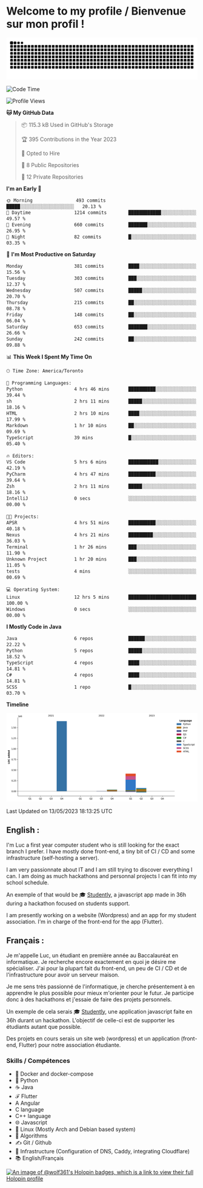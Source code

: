 # Welcome to my profile / Bienvenue sur mon profil !

![snake gif](https://github.com/wolf-361/wolf-361/blob/output/github-contribution-grid-snake.svg)

<!--START_SECTION:waka-->
![Code Time](http://img.shields.io/badge/Code%20Time-84%20hrs%207%20mins-blue)

![Profile Views](http://img.shields.io/badge/Profile%20Views-0-blue)

**🐱 My GitHub Data** 

> 📦 115.3 kB Used in GitHub's Storage 
 > 
> 🏆 395 Contributions in the Year 2023
 > 
> 💼 Opted to Hire
 > 
> 📜 8 Public Repositories 
 > 
> 🔑 12 Private Repositories 
 > 
**I'm an Early 🐤** 

```text
🌞 Morning                493 commits         █████░░░░░░░░░░░░░░░░░░░░   20.13 % 
🌆 Daytime                1214 commits        ████████████░░░░░░░░░░░░░   49.57 % 
🌃 Evening                660 commits         ███████░░░░░░░░░░░░░░░░░░   26.95 % 
🌙 Night                  82 commits          █░░░░░░░░░░░░░░░░░░░░░░░░   03.35 % 
```
📅 **I'm Most Productive on Saturday** 

```text
Monday                   381 commits         ████░░░░░░░░░░░░░░░░░░░░░   15.56 % 
Tuesday                  303 commits         ███░░░░░░░░░░░░░░░░░░░░░░   12.37 % 
Wednesday                507 commits         █████░░░░░░░░░░░░░░░░░░░░   20.70 % 
Thursday                 215 commits         ██░░░░░░░░░░░░░░░░░░░░░░░   08.78 % 
Friday                   148 commits         ██░░░░░░░░░░░░░░░░░░░░░░░   06.04 % 
Saturday                 653 commits         ███████░░░░░░░░░░░░░░░░░░   26.66 % 
Sunday                   242 commits         ██░░░░░░░░░░░░░░░░░░░░░░░   09.88 % 
```


📊 **This Week I Spent My Time On** 

```text
🕑︎ Time Zone: America/Toronto

💬 Programming Languages: 
Python                   4 hrs 46 mins       ██████████░░░░░░░░░░░░░░░   39.44 % 
sh                       2 hrs 11 mins       █████░░░░░░░░░░░░░░░░░░░░   18.16 % 
HTML                     2 hrs 10 mins       ████░░░░░░░░░░░░░░░░░░░░░   17.99 % 
Markdown                 1 hr 10 mins        ██░░░░░░░░░░░░░░░░░░░░░░░   09.69 % 
TypeScript               39 mins             █░░░░░░░░░░░░░░░░░░░░░░░░   05.40 % 

🔥 Editors: 
VS Code                  5 hrs 6 mins        ███████████░░░░░░░░░░░░░░   42.19 % 
PyCharm                  4 hrs 47 mins       ██████████░░░░░░░░░░░░░░░   39.64 % 
Zsh                      2 hrs 11 mins       █████░░░░░░░░░░░░░░░░░░░░   18.16 % 
IntelliJ                 0 secs              ░░░░░░░░░░░░░░░░░░░░░░░░░   00.00 % 

🐱‍💻 Projects: 
APSR                     4 hrs 51 mins       ██████████░░░░░░░░░░░░░░░   40.18 % 
Nexus                    4 hrs 21 mins       █████████░░░░░░░░░░░░░░░░   36.03 % 
Terminal                 1 hr 26 mins        ███░░░░░░░░░░░░░░░░░░░░░░   11.90 % 
Unknown Project          1 hr 20 mins        ███░░░░░░░░░░░░░░░░░░░░░░   11.05 % 
tests                    4 mins              ░░░░░░░░░░░░░░░░░░░░░░░░░   00.69 % 

💻 Operating System: 
Linux                    12 hrs 5 mins       █████████████████████████   100.00 % 
Windows                  0 secs              ░░░░░░░░░░░░░░░░░░░░░░░░░   00.00 % 
```

**I Mostly Code in Java** 

```text
Java                     6 repos             ██████░░░░░░░░░░░░░░░░░░░   22.22 % 
Python                   5 repos             █████░░░░░░░░░░░░░░░░░░░░   18.52 % 
TypeScript               4 repos             ████░░░░░░░░░░░░░░░░░░░░░   14.81 % 
C#                       4 repos             ████░░░░░░░░░░░░░░░░░░░░░   14.81 % 
SCSS                     1 repo              █░░░░░░░░░░░░░░░░░░░░░░░░   03.70 % 
```



**Timeline**

![Lines of Code chart](https://raw.githubusercontent.com/wolf-361/wolf-361/main/assets/bar_graph.png)


 Last Updated on 13/05/2023 18:13:25 UTC
<!--END_SECTION:waka-->

## English : 

I'm Luc a first year computer student who is still looking for the exact branch I prefer. I have mostly done front-end, a tiny bit of CI / CD and some infrastructure (self-hosting a server).

I am very passionnate about IT and I am still trying to discover everything I can. I am doing as much hackathons and personnal projects I can fit into my school schedule.

An exemple of that would be 🎓 [Studently](https://github.com/wolf-361/Studently-CodeJam12), a javascript app made in 36h during a hackathon focused on students support.

I am presently working on a website (Wordpress) and an app for my student association. I'm in charge of the front-end for the app (Flutter).

## Français :

Je m'appelle Luc, un étudiant en première année au Baccalauréat en informatique. Je recherche encore exactement en quoi je désire me spécialiser. J'ai pour la plupart fait du front-end, un peu de CI / CD et de l'infrastructure pour avoir un serveur maison.

Je me sens très passionné de l'informatique, je cherche présentement à en apprendre le plus possible pour mieux m'orienter pour le futur. Je participe donc à des hackathons et j'essaie de faire des projets personnels.

Un exemple de cela serais 🎓 [Studently](https://github.com/wolf-361/Studently-CodeJam12), une application javascript faite en 36h durant un hackathon. L'objectif de celle-ci est de supporter les étudiants autant que possible.

Des projets en cours serais un site web (wordpress) et un application (front-end, Flutter) pour notre association étudiante.

###  Skills / Compétences

* 🐋 Docker and docker-compose
* 🐍 Python
* ☕ Java
* ℱ Flutter
* A Angular
* C language
* C++ language
* 🌐 Javascript
* 🐧 Linux (Mostly Arch and Debian based system)
* 🧩 Algorithms
* ✍️ Git / Github
* 📜 Infrastructure (Configuration of DNS, Caddy, integrating Cloudflare)
* 📚 English/Français

[![An image of @wolf361's Holopin badges, which is a link to view their full Holopin profile](https://holopin.me/wolf361)](https://holopin.io/@wolf361)


